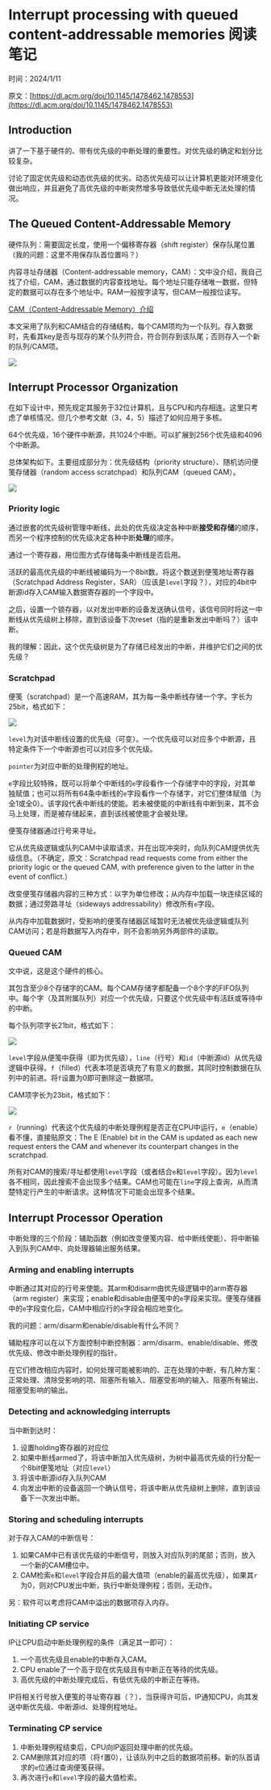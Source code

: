 # Interrupt processing with queued content-addressable memories 阅读笔记

时间：2024/1/11

原文：[https://dl.acm.org/doi/10.1145/1478462.1478553](https://dl.acm.org/doi/10.1145/1478462.1478553)

## Introduction

讲了一下基于硬件的、带有优先级的中断处理的重要性。对优先级的确定和划分比较复杂。

讨论了固定优先级和动态优先级的优劣。动态优先级可以让计算机更能对环境变化做出响应，并且避免了高优先级的中断突然增多导致低优先级中断无法处理的情况。

## The Queued Content-Addressable Memory

硬件队列：需要固定长度，使用一个偏移寄存器（shift register）保存队尾位置（我的问题：这里不用保存队首位置吗？）

内容寻址存储器（Content-addressable memory，CAM）：文中没介绍，我自己找了介绍，CAM，通过数据的内容查找地址。每个地址只能存储唯一数据，但特定的数据可以存在多个地址中。RAM一般按字读写，但CAM一般按位读写。

[CAM（Content-Addressable Memory）介绍](https://blog.csdn.net/qq_42322644/article/details/109170011)

本文采用了队列和CAM结合的存储结构，每个CAM项均为一个队列。存入数据时，先看其key是否与现存的某个队列符合，符合则存到该队尾；否则存入一个新的队列/CAM项。

![](../图片/屏幕截图%202024-01-11%20120041.png)

## Interrupt Processor Organization

在如下设计中，预先规定其服务于32位计算机，且与CPU和内存相连。这里只考虑了单核情况，但几个参考文献（3，4，5）描述了如何应用于多核。

64个优先级，16个硬件中断源，共1024个中断。可以扩展到256个优先级和4096个中断源。

总体架构如下。主要组成部分为：优先级结构（priority structure）、随机访问便笺存储器（random access scratchpad）和队列CAM（queued CAM）。

![](../图片/屏幕截图%202024-01-11%20155447.png)

### Priority logic

通过嵌套的优先级树管理中断线，此处的优先级决定各种中断**接受和存储**的顺序，而另一个程序控制的优先级决定各种中断**处理**的顺序。

通过一个寄存器，用位图方式存储每条中断线是否启用。

活跃的最高优先级的中断线被编码为一个8bit数。将这个数送到便笺地址寄存器（Scratchpad Address Register，SAR）（应该是`level`字段？），对应的4bit中断源id存入CAM输入数据寄存器的一个字段中。

之后，设置一个锁存器，以对发出中断的设备发送确认信号，该信号同时将这一中断线从优先级树上移除，直到该设备下次reset（指的是重新发出中断吗？）该中断。

我的理解：因此，这个优先级树是为了存储已经发出的中断，并维护它们之间的优先级？

### Scratchpad 

便笺（scratchpad）是一个高速RAM，其为每一条中断线存储一个字。字长为25bit，格式如下：

![](../图片/屏幕截图%202024-01-11%20171608.png)

`level`为对该中断线设置的优先级（可变）。一个优先级可以对应多个中断源，且特定条件下一个中断源也可以对应多个优先级。

`pointer`为对应中断的处理例程的地址。

`e`字段比较特殊，既可以将单个中断线的`e`字段看作一个存储字中的字段，对其单独赋值；也可以将所有64条中断线的`e`字段看作一个存储字，对它们整体赋值（为全1或全0）。该字段代表中断线的使能。若未被使能的中断线有中断到来，其不会马上处理，而是被存储起来，直到该线被使能才会被处理。

便笺存储器通过行号来寻址。

它从优先级逻辑或队列CAM中读取请求，并在出现冲突时，向队列CAM提供优先级信息。（不确定，原文：Scratchpad read requests come from either the priority logic or the queued CAM, with preference given to the latter in the event of conflict.）

改变便笺存储器内容的三种方式：以字为单位修改；从内存中加载一块连续区域的数据；通过旁路寻址（sideways addressability）修改所有`e`字段。

从内存中加载数据时，受影响的便笺存储器区域暂时无法被优先级逻辑或队列CAM访问；若是将数据写入内存中，则不会影响另外两部件的读取。

### Queued CAM 

文中说，这是这个硬件的核心。

其包含至少8个存储字的CAM。每个CAM存储字都配备一个8个字的FIFO队列中。每个字（及其附属队列）对应一个优先级，只要这个优先级中有活跃或等待中的中断。

每个队列项字长21bit，格式如下：

![](../图片/屏幕截图%202024-01-11%20181253.png)

`level`字段从便笺中获得（即为优先级），`line`（行号）和`id`（中断源id）从优先级逻辑中获得。`f`（filled）代表本项是否填充了有意义的数据，其同时控制数据在队列中的前进。将`f`设置为0即可删除这一数据项。

CAM项字长为23bit，格式如下：

![](../图片/屏幕截图%202024-01-11%20181733.png)

`r`（running）代表这个优先级的中断处理例程是否正在CPU中运行，`e`（enable）看不懂，直接贴原文：The E (Enable) bit in the CAM is updated as each new request enters the CAM and whenever its counterpart changes in the scratchpad. 

所有对CAM的搜索/寻址都使用`level`字段（或者结合`e`和`level`字段）。因为`level`各不相同，因此搜索不会出现多个结果。CAM也可能在`line`字段上查询，从而清楚特定行产生的中断请求。这种情况下可能会出现多个结果。

## Interrupt Processor Operation

中断处理的三个阶段：辅助函数（例如改变便笺内容、给中断线使能）、将中断输入到队列CAM中、向处理器输出服务结果。

### Arming and enabling interrupts

中断通过其对应的行号来使能。其arm和disarm由优先级逻辑中的arm寄存器（arm register）来实现；enable和disable由便笺中的`e`字段来实现。便笺存储器中的`e`字段变化后，CAM中相应行的`e`字段会相应地变化。

我的问题：arm/disarm和enable/disable有什么不同？

辅助程序可以在以下方面控制中断控制器：arm/disarm、enable/disable、修改优先级、修改中断处理例程的指针。

在它们修改相应内容时，如何处理可能被影响的、正在处理的中断，有几种方案：正常处理、清除受影响的项、阻塞所有输入、阻塞受影响的输入、阻塞所有输出、阻塞受影响的输出。

### Detecting and acknowledging interrupts

当中断到达时：

1. 设置holding寄存器的对应位
2. 如果中断线armed了，将该中断加入优先级树，为树中最高优先级的行分配一个8bit便笺地址（对应`level`）
3. 将该中断源id存入队列CAM
4. 向发出中断的设备返回一个确认信号，将该中断从优先级树上删除，直到该设备下一次发出中断。

### Storing and scheduling interrupts

对于存入CAM的中断信号：

1. 如果CAM中已有该优先级的中断信号，则放入对应队列的尾部；否则，放入一个新的CAM槽位中。
2. CAM检索`e`和`level`字段合并后的最大值项（enable的最高优先级），如果其`r`为0，则对CPU发出中断，执行中断处理例程；否则，无动作。

另：软件可以考虑将CAM中溢出的数据项存入内存。

### Initiating CP service

IP让CPU启动中断处理例程的条件（满足其一即可）：

1. 一个高优先级且enable的中断存入CAM。
2. CPU enable了一个高于现在优先级且有中断正在等待的优先级。
3. 高优先级的中断处理完成后，有低优先级的中断正在等待。

IP将相关行号放入便笺的寻址寄存器（？），当获得许可后，IP通知CPU，向其发送中断优先级、中断源id、处理例程地址。

### Terminating CP service

1. 中断处理例程结束后，CPU向IP返回处理中断的优先级。
2. CAM删除其对应的项（将`f`置0），让该队列中之后的数据项前移。新的队首请求的`e`位通过查询便笺获得。
3. 再次进行`e`和`level`字段的最大值检索。